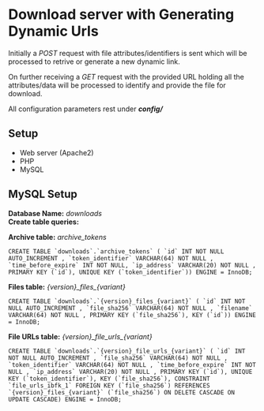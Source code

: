 # Download server with Generating Dynamic Urls
Initially a <i>POST</i> request with file attributes/identifiers is sent which will be processed to retrive or generate a new dynamic link.

On further receiving a <i>GET</i> request with the provided URL holding all the attributes/data will be processed to identify and provide the file for download.

All configuration parameters rest under <b><i>config/</i></b>

## Setup
- Web server (Apache2)
- PHP
- MySQL

## MySQL Setup
<b>Database Name:</b> _downloads_<br>
<b>Create table queries:</b><br>

<b>Archive table:</b>
_archive\_tokens_
```
CREATE TABLE `downloads`.`archive_tokens` ( `id` INT NOT NULL AUTO_INCREMENT , `token_identifier` VARCHAR(64) NOT NULL , `time_before_expire` INT NOT NULL, `ip_address` VARCHAR(20) NOT NULL , PRIMARY KEY (`id`), UNIQUE KEY (`token_identifier`)) ENGINE = InnoDB;
```

<b>Files table:</b>
_{version}\_files\_{variant}_
```
CREATE TABLE `downloads`.`{version}_files_{variant}` ( `id` INT NOT NULL AUTO_INCREMENT , `file_sha256` VARCHAR(64) NOT NULL , `filename` VARCHAR(64) NOT NULL , PRIMARY KEY (`file_sha256`), KEY (`id`)) ENGINE = InnoDB;
```

<b>File URLs table:</b>
_{version}\_file_urls\_{variant}_
```
CREATE TABLE `downloads`.`{version}_file_urls_{variant}` ( `id` INT NOT NULL AUTO_INCREMENT , `file_sha256` VARCHAR(64) NOT NULL , `token_identifier` VARCHAR(64) NOT NULL , `time_before_expire` INT NOT NULL , `ip_address` VARCHAR(20) NOT NULL , PRIMARY KEY (`id`), UNIQUE KEY (`token_identifier`), KEY (`file_sha256`), CONSTRAINT `file_urls_ibfk_1` FOREIGN KEY (`file_sha256`) REFERENCES `{version}_files_{variant}` (`file_sha256`) ON DELETE CASCADE ON UPDATE CASCADE) ENGINE = InnoDB;
```